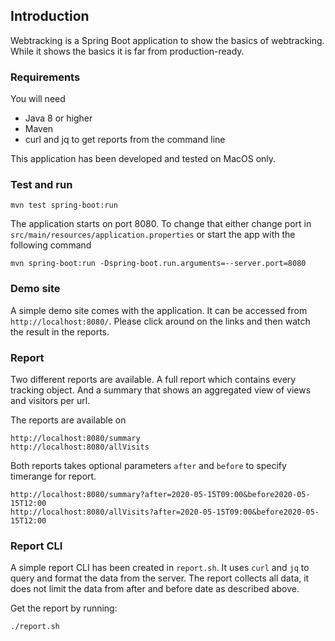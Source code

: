 ## Introduction

Webtracking is a Spring Boot application to show the basics of webtracking. 
While it shows the basics it is far from production-ready. 

### Requirements
You will need 
- Java 8 or higher
- Maven 
- curl and jq to get reports from the command line

This application has been developed and tested on MacOS only. 

### Test and  run 

```
mvn test spring-boot:run
```


The application starts on port 8080. To change that either change port in `src/main/resources/application.properties`
or start the app with the following command

`mvn spring-boot:run -Dspring-boot.run.arguments=--server.port=8080` 

### Demo site
A simple demo site comes with the application. 
It can be accessed from `http://localhost:8080/`. Please click around on the links and then watch the result in the reports.

### Report
Two different reports are available. A full report which contains every tracking object. And a summary that shows an aggregated view of views and visitors per url. 

The reports are available on 
```
http://localhost:8080/summary
http://localhost:8080/allVisits
```

Both reports takes optional parameters `after` and `before` to specify timerange for report.
```
http://localhost:8080/summary?after=2020-05-15T09:00&before2020-05-15T12:00
http://localhost:8080/allVisits?after=2020-05-15T09:00&before2020-05-15T12:00
```

### Report CLI
A simple report CLI has been created in `report.sh`. It uses `curl` and `jq` to query and format the data from the server. 
The report collects all data, it does not limit the data from after and before date as described above. 

Get the report by running:

`./report.sh`